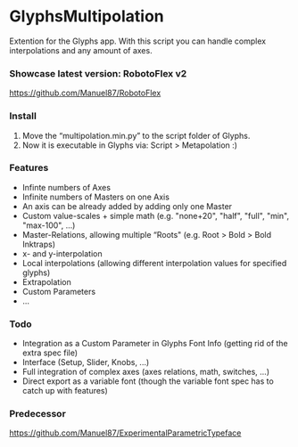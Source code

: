 # GlyphsMultipolation
Extention for the Glyphs app. With this script you can handle complex interpolations and any amount of axes.

### Showcase latest version: RobotoFlex v2
https://github.com/Manuel87/RobotoFlex

### Install
1. Move the “multipolation.min.py” to the script folder of Glyphs.
2. Now it is executable in Glyphs via: Script > Metapolation :)

### Features
- Infinte numbers of Axes
- Infinite numbers of Masters on one Axis
- An axis can be already added by adding only one Master
- Custom value-scales + simple math (e.g. "none+20", "half", "full", "min", "max-100", ...)
- Master-Relations, allowing multiple “Roots" (e.g. Root > Bold > Bold Inktraps)
- x- and y-interpolation
- Local interpolations (allowing different interpolation values for specified glyphs)
- Extrapolation
- Custom Parameters
- ...

### Todo
- Integration as a Custom Parameter in Glyphs Font Info (getting rid of the extra spec file)
- Interface (Setup, Slider, Knobs, ...)
- Full integration of complex axes (axes relations, math, switches, ...)
- Direct export as a variable  font (though the variable font spec has to catch up with features)

### Predecessor
https://github.com/Manuel87/ExperimentalParametricTypeface

